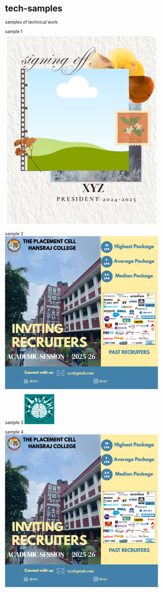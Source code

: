 # tech-samples
samples of technical work

sample 1
![App Screenshot](sample1.png)

sample 2
![App Screenshot](sample2.png) 

sample 3
![App Screenshot](sample3.png)

sample 4
![App Screenshot](sample4.png)
